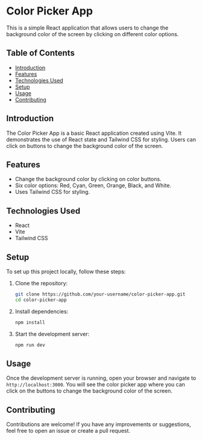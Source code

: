 # Color Picker App

This is a simple React application that allows users to change the background color of the screen by clicking on different color options.

## Table of Contents

- [Introduction](#introduction)
- [Features](#features)
- [Technologies Used](#technologies-used)
- [Setup](#setup)
- [Usage](#usage)
- [Contributing](#contributing)

## Introduction

The Color Picker App is a basic React application created using Vite. It demonstrates the use of React state and Tailwind CSS for styling. Users can click on buttons to change the background color of the screen.

## Features

- Change the background color by clicking on color buttons.
- Six color options: Red, Cyan, Green, Orange, Black, and White.
- Uses Tailwind CSS for styling.

## Technologies Used

- React
- Vite
- Tailwind CSS

## Setup

To set up this project locally, follow these steps:

1. Clone the repository:
    ```sh
    git clone https://github.com/your-username/color-picker-app.git
    cd color-picker-app
    ```

2. Install dependencies:
    ```sh
    npm install
    ```

3. Start the development server:
    ```sh
    npm run dev
    ```

## Usage

Once the development server is running, open your browser and navigate to `http://localhost:3000`. You will see the color picker app where you can click on the buttons to change the background color of the screen.

## Contributing

Contributions are welcome! If you have any improvements or suggestions, feel free to open an issue or create a pull request.


